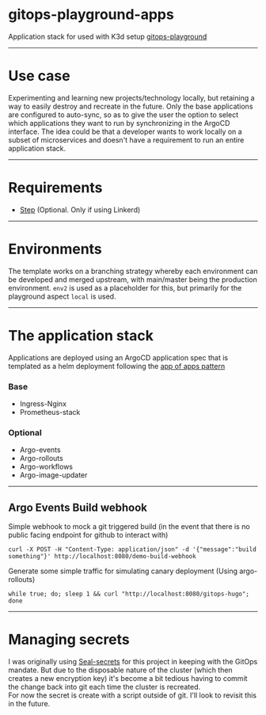 # gitops-playground-apps
Application stack for used with K3d setup [gitops-playground](https://github.com/davidwmcneill/gitops-playground)

---
# Use case
Experimenting and learning new projects/technology locally, but retaining a way to easily destroy and recreate in the future.
Only the base applications are configured to auto-sync, so as to give the user the option to select which applications they want to run by synchronizing in the ArgoCD interface.
The idea could be that a developer wants to work locally on a subset of microservices and doesn't have a requirement to run an entire application stack.

---
# Requirements
- [Step](https://smallstep.com/cli/) (Optional. Only if using Linkerd)
---
# Environments
The template works on a branching strategy whereby each environment can be developed and merged upstream, with main/master being the production environment.
`env2` is used as a placeholder for this, but primarily for the playground aspect `local` is used.

---
# The application stack
Applications are deployed using an ArgoCD application spec that is templated as a helm deployment following the [app of apps pattern](https://argoproj.github.io/argo-cd/operator-manual/cluster-bootstrapping/#app-of-apps-pattern)

### Base
- Ingress-Nginx
- Prometheus-stack
### Optional 
- Argo-events
- Argo-rollouts
- Argo-workflows
- Argo-image-updater

---
## Argo Events Build webhook
Simple webhook to mock a git triggered build (in the event that there is no public facing endpoint for github to interact with)

```
curl -X POST -H "Content-Type: application/json" -d '{"message":"build something"}' http://localhost:8080/demo-build-webhook
```

Generate some simple traffic for simulating canary deployment (Using argo-rollouts)
```
while true; do; sleep 1 && curl "http://localhost:8080/gitops-hugo"; done
```
---
# Managing secrets
I was originally using [Seal-secrets](https://github.com/bitnami-labs/sealed-secrets) for this project in keeping with the GitOps mandate.
But due to the disposable nature of the cluster (which then creates a new encryption key) it's become a bit tedious having to commit the change back into git each time the cluster is recreated.\
For now the secret is create with a script outside of git. I'll look to revisit this in the future.
